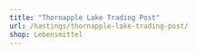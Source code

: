 ```yaml
---
title: "Thornapple Lake Trading Post"
url: /hastings/thornapple-lake-trading-post/
shop: Lebensmittel
---
```

